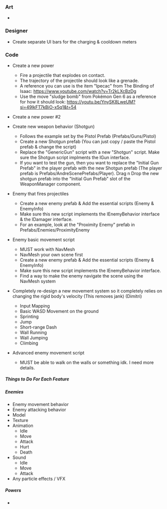 
### Art
-

### Designer
- Create separate UI bars for the charging & cooldown meters

### Code
- Create a new power
	- Fire a projectile that explodes on contact.
	- The trajectory of the projectile should look like a grenade.
	- A reference you can use is the item "Ipecac" from The Binding of Isaac: <https://www.youtube.com/watch?v=Tr2kLXcBzDg>
	- Use the move "sludge bomb" from Pokémon Gen 6 as a reference for how it should look: <https://youtu.be/YnySK8LweUM?si=49IkFT7kBiO-x5q1&t=54>
- Create a new power #2
- Create new weapon behavior (Shotgun)
	- Follows the example set by the Pistol Prefab (Prefabs/Guns/Pistol)
	- Create a new Shotgun prefab (You can just copy / paste the Pistol prefab & change the script)
	- Replace the "GenericGun" script with a new "Shotgun" script. Make sure the Shotgun script implments the IGun interface.
	- If you want to test the gun, then you want to replace the "Initial Gun Prefab" in the player prefab with the new Shotgun prefab (The player prefab is Prefabs/AndreScenePrefabs/Player). Drag n Drop the new shotgun prefab into the "Initial Gun Prefab" slot of the WeaponManager component.

- Enemy that fires projectiles
	- Create a new enemy prefab & Add the essential scripts (Enemy & EnemyInfo)
	- Make sure this new script implements the IEnemyBehavior interface & the IDamager interface.
	- For an example, look at the "Proximity Enemy" prefab in Prefabs/Enemies/ProximityEnemy

- Enemy basic movement script
	- MUST work with NavMesh
	- NavMesh your own scene first
	- Create a new enemy prefab & Add the essential scripts (Enemy & EnemyInfo)
	- Make sure this new script implements the IEnemyBehavior interface.
	- Find a way to make the enemy navigate the scene using the NavMesh system

- Completely re-design a new movement system so it completely relies on changing the rigid body's velocity (This removes jank) (Dimitri)
	- Input Mapping
	- Basic WASD Movement on the ground
	- Sprinting
	- Jump
	- Short-range Dash
	- Wall Running
	- Wall Jumping
	- Climbing

- Advanced enemy movement script
	- MUST be able to walk on the walls or something idk. I need more details.

##### Things to Do For Each Feature

#####

##### Enemies
- Enemy movement behavior
- Enemy attacking behavior
- Model
- Texture
- Animation
	- Idle
	- Move
	- Attack
	- Hurt
	- Death
- Sound
	- Idle
	- Move
	- Attack
- Any particle effects / VFX

##### Powers
- 